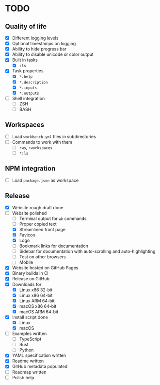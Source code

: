 # TODO

## Quality of life

- [x] Different logging levels
- [x] Optional timestamps on logging
- [x] Ability to hide progress bar
- [x] Ability to disable unicode or color output
- [x] Built in tasks
  - [x] `:ls`
- [x] Task properties
  - [x] `*.help`
  - [x] `*.description`
  - [x] `*.inputs`
  - [x] `*.outputs`
- [ ] Shell integration
  - [ ] ZSH
  - [ ] BASH

## Workspaces

- [ ] Load `workbench.yml` files in subdirectories
- [ ] Commands to work with them
  - [ ] `:ws`, `:workspaces`
  - [ ] `*:ls`

## NPM integration

- [ ] Load `package.json` as workspace

## Release

- [x] Website rough draft done
- [ ] Website polished
  - [ ] Terminal output for `wb` commands
  - [ ] Proper copied text
  - [x] Streamlined front page
  - [x] Favicon
  - [x] Logo
  - [ ] Bookmark links for documentation
  - [ ] Sidebar for documentation with auto-scrolling and auto-highlighting
  - [ ] Test on other browsers
  - [ ] Mobile
- [x] Website hosted on GitHub Pages
- [x] Binary builds in CI
- [x] Release on GitHub
- [x] Downloads for
  - [x] Linux x86 32-bit
  - [x] Linux x86 64-bit
  - [x] Linux ARM 64-bit
  - [x] macOS x86 64-bit
  - [x] macOS ARM 64-bit
- [x] Install script done
  - [x] Linux
  - [x] macOS
- [ ] Examples written
  - [ ] TypeScript
  - [ ] Rust
  - [ ] Python
- [x] YAML specification written
- [x] Readme written
- [x] GitHub metadata populated
- [ ] Roadmap written
- [ ] Polish help
